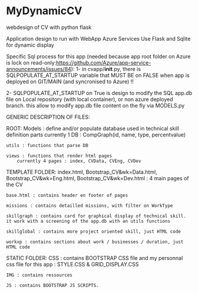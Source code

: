 # MyDynamicCV
webdesign of CV with python flask

Application design to run with WebApp Azure Services
Use Flask and Sqlite for dynamic display

Specific Sql process for this app 
(needed because app root folder on Azure is lock on read-only:https://github.com/Azure/app-service-announcements/issues/84):
1- in cvapp/__init__.py, there is SQLPOPULATE_AT_STARTUP variable that MUST BE on FALSE when app is deployed on GIT/MAIN (and syncronised to Azure) !!

2- SQLPOPULATE_AT_STARTUP on True is design to modify the SQL app.db file on Local repository (with local container), or non azure deployed branch.
this allow to modify app.db file content on the fly via MODELS.py


GENERIC DESCRIPTION OF FILES:

ROOT:
    Models : define and/or populate database used in technical skill definition parts
        currently 1 DB : CompGraph(id, name, type, percentvalue)

    utils : functions that parse DB

    views : functions that render html pages
        currently 4 pages : index, CVData, CVEng, CVDev

TEMPLATE FOLDER:
    index.html, Bootstrap_CV&wk=Data.html, Bootstrap_CV&wk=Eng.html, Bootstrap_CV&wk=Dev.html : 4 main pages of the CV

    base.html : contains header en footer of pages

    missions : contains detailled missions, with filter on WorkType

    skillgraph : contains card for graphical display of technical skill. it work with a screening of the app.db with an utils functions

    skillglobal : contains more project oriented skill, just HTML code

    workxp : contains sections about work / businesses / duration, just HTML code


STATIC FOLDER:
    CSS : contains BOOTSTRAP CSS file 
    and my personnal css file for this app : STYLE.CSS & GRID_DISPLAY.CSS

    IMG : contains ressources

    JS : contains BOOTSTRAP JS SCRIPTS.